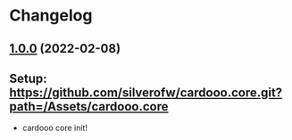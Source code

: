# Changelog

## [1.0.0](https://github.com/silverofw/cardooo.core.git) (2022-02-08)
## Setup: https://github.com/silverofw/cardooo.core.git?path=/Assets/cardooo.core
- cardooo core init!